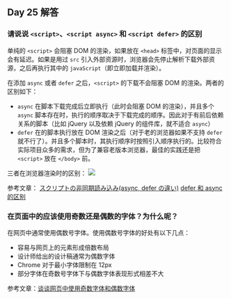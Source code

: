 ## Day 25 解答

### 请说说 `<script>`、`<script async>` 和 `<script defer>` 的区别

单纯的 `<script>` 会阻塞 DOM 的渲染，如果放在 `<head>` 标签中，对页面的显示会有延迟。如果是用过 `src` 引入外部资源时，浏览器会先停止解析下载外部资源，之后再执行其中的 `javaScript`（即立即加载并渲染）。

在添加 `async` 或者 `defer` 之后，`<script>` 的下载不会阻塞 DOM 的渲染。两者的区别如下：

- `async` 在脚本下载完成后立即执行（此时会阻塞 DOM 的渲染），并且多个 `async` 脚本存在时，执行的顺序取决于下载完成的顺序。因此对于有前后依赖关系的脚本（比如 jQuery 以及依赖 jQuery 的组件库，就不适合 `async`）
- `defer` 在的脚本执行放在 DOM 渲染之后（对于老的浏览器如果不支持 `defer` 就不行了）。并且多个脚本时，其执行顺序时按照引入顺序执行的。比较符合实际项目众多的需求，但为了兼容老版本浏览器，最佳的实践还是把 `<script>` 放在 `</body>` 前。

三者在浏览器渲染时的区别：
![](http://segmentfault.com/img/bVcQV0)

参考文章：
[スクリプトの非同期読み込み(async, defer の違い)](https://www.wakuwakubank.com/posts/614-javascript-async-defer/)
[defer 和 async 的区别](https://segmentfault.com/q/1010000000640869)

### 在页面中的应该使用奇数还是偶数的字体？为什么呢？

在网页中通常使用偶数号字体。使用偶数号字体的好处有以下几点：

- 容易与网页上的元素形成倍数布局
- 设计师给出的设计稿通常为偶数字体
- Chrome 对于最小字体限制在 12px
- 部分字体在奇数号字体下与偶数字体表现形式相差不大

参考文章：[谈谈网页中使用奇数字体和偶数字体](https://blog.csdn.net/jian_xi/article/details/79346477)
